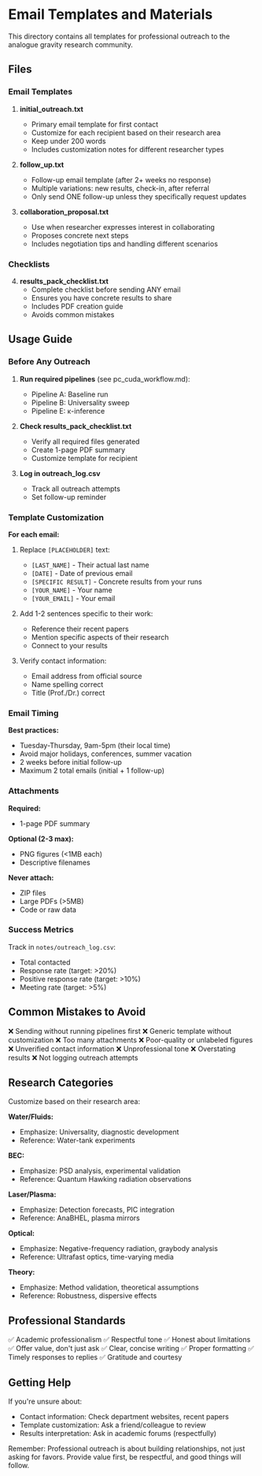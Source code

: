 # Email Templates and Materials

This directory contains all templates for professional outreach to the analogue gravity research community.

## Files

### Email Templates

1. **initial_outreach.txt**
   - Primary email template for first contact
   - Customize for each recipient based on their research area
   - Keep under 200 words
   - Includes customization notes for different researcher types

2. **follow_up.txt**
   - Follow-up email template (after 2+ weeks no response)
   - Multiple variations: new results, check-in, after referral
   - Only send ONE follow-up unless they specifically request updates

3. **collaboration_proposal.txt**
   - Use when researcher expresses interest in collaborating
   - Proposes concrete next steps
   - Includes negotiation tips and handling different scenarios

### Checklists

4. **results_pack_checklist.txt**
   - Complete checklist before sending ANY email
   - Ensures you have concrete results to share
   - Includes PDF creation guide
   - Avoids common mistakes

## Usage Guide

### Before Any Outreach

1. **Run required pipelines** (see pc_cuda_workflow.md):
   - Pipeline A: Baseline run
   - Pipeline B: Universality sweep
   - Pipeline E: κ-inference

2. **Check results_pack_checklist.txt**
   - Verify all required files generated
   - Create 1-page PDF summary
   - Customize template for recipient

3. **Log in outreach_log.csv**
   - Track all outreach attempts
   - Set follow-up reminder

### Template Customization

**For each email:**

1. Replace `[PLACEHOLDER]` text:
   - `[LAST_NAME]` - Their actual last name
   - `[DATE]` - Date of previous email
   - `[SPECIFIC RESULT]` - Concrete results from your runs
   - `[YOUR_NAME]` - Your name
   - `[YOUR_EMAIL]` - Your email

2. Add 1-2 sentences specific to their work:
   - Reference their recent papers
   - Mention specific aspects of their research
   - Connect to your results

3. Verify contact information:
   - Email address from official source
   - Name spelling correct
   - Title (Prof./Dr.) correct

### Email Timing

**Best practices:**
- Tuesday-Thursday, 9am-5pm (their local time)
- Avoid major holidays, conferences, summer vacation
- 2 weeks before initial follow-up
- Maximum 2 total emails (initial + 1 follow-up)

### Attachments

**Required:**
- 1-page PDF summary

**Optional (2-3 max):**
- PNG figures (<1MB each)
- Descriptive filenames

**Never attach:**
- ZIP files
- Large PDFs (>5MB)
- Code or raw data

### Success Metrics

Track in `notes/outreach_log.csv`:
- Total contacted
- Response rate (target: >20%)
- Positive response rate (target: >10%)
- Meeting rate (target: >5%)

## Common Mistakes to Avoid

❌ Sending without running pipelines first
❌ Generic template without customization
❌ Too many attachments
❌ Poor-quality or unlabeled figures
❌ Unverified contact information
❌ Unprofessional tone
❌ Overstating results
❌ Not logging outreach attempts

## Research Categories

Customize based on their research area:

**Water/Fluids:**
- Emphasize: Universality, diagnostic development
- Reference: Water-tank experiments

**BEC:**
- Emphasize: PSD analysis, experimental validation
- Reference: Quantum Hawking radiation observations

**Laser/Plasma:**
- Emphasize: Detection forecasts, PIC integration
- Reference: AnaBHEL, plasma mirrors

**Optical:**
- Emphasize: Negative-frequency radiation, graybody analysis
- Reference: Ultrafast optics, time-varying media

**Theory:**
- Emphasize: Method validation, theoretical assumptions
- Reference: Robustness, dispersive effects

## Professional Standards

✅ Academic professionalism
✅ Respectful tone
✅ Honest about limitations
✅ Offer value, don't just ask
✅ Clear, concise writing
✅ Proper formatting
✅ Timely responses to replies
✅ Gratitude and courtesy

## Getting Help

If you're unsure about:
- Contact information: Check department websites, recent papers
- Template customization: Ask a friend/colleague to review
- Results interpretation: Ask in academic forums (respectfully)

Remember: Professional outreach is about building relationships, not just asking for favors. Provide value first, be respectful, and good things will follow.